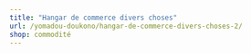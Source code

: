 ```yaml
---
title: "Hangar de commerce divers choses"
url: /yomadou-doukono/hangar-de-commerce-divers-choses-2/
shop: commodité
---
```

